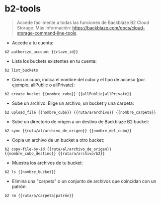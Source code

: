 # b2-tools

> Accede fácilmente a todas las funciones de Backblaze B2 Cloud Storage.
> Más información: <https://backblaze.com/docs/cloud-storage-command-line-tools>.

- Accede a tu cuenta:

`b2 authorize_account {{clave_id}}`

- Lista los buckets existentes en tu cuenta:

`b2 list_buckets`

- Crea un cubo, indica el nombre del cubo y el tipo de acceso (por ejemplo, allPublic o allPrivate):

`b2 create_bucket {{nombre_cubo}} {{allPublic|allPrivate}}`

- Sube un archivo. Elige un archivo, un bucket y una carpeta:

`b2 upload_file {{nombre_cubo}} {{ruta/a/archivo}} {{nombre_carpeta}}`

- Sube un directorio de origen a un destino de Backblaze B2 bucket:

`b2 sync {{ruta/al/archivo_de_origen}} {{nombre_del_cubo}}`

- Copia un archivo de un bucket a otro bucket:

`b2 copy-file-by-id {{ruta/al/archivo_de_origen}} {{nombre_cubo_destino}} {{ruta/a/archivo/b2}}`

- Muestra los archivos de tu bucket:

`b2 ls {{nombre_bucket}}`

- Elimina una "carpeta" o un conjunto de archivos que coincidan con un patrón:

`b2 rm {{ruta/a/carpeta|patrón}}`
